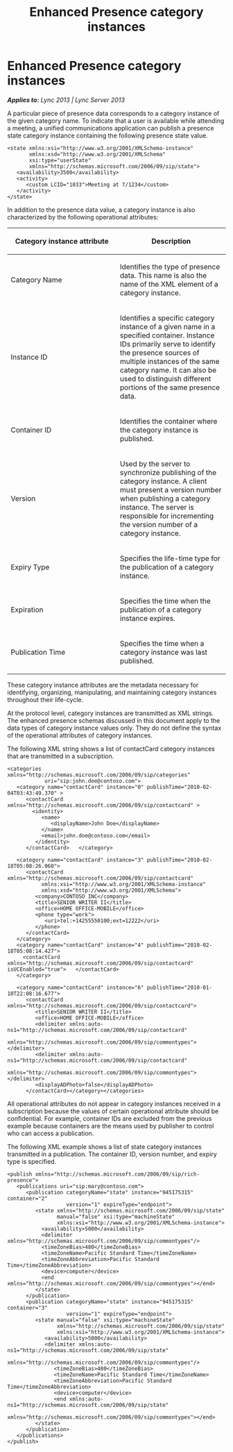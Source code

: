 ﻿---
title: Enhanced Presence category instances
TOCTitle: Enhanced Presence category instances
ms:assetid: a599299f-f6c9-4a1e-8c50-46c53e376a72
ms:mtpsurl: https://msdn.microsoft.com/en-us/library/Dn454622(v=office.15)
ms:contentKeyID: 57093012
ms.date: 07/24/2014
mtps_version: v=office.15
---

# Enhanced Presence category instances


_**Applies to:** Lync 2013 | Lync Server 2013_

A particular piece of presence data corresponds to a category instance of the given category name. To indicate that a user is available while attending a meeting, a unified communications application can publish a presence state category instance containing the following presence state value.

    <state xmlns:xsi="http://www.w3.org/2001/XMLSchema-instance" 
           xmlns:xsd="http://www.w3.org/2001/XMLSchema"
           xsi:type="userState" 
           xmlns="http://schemas.microsoft.com/2006/09/sip/state">
       <availability>3500</availability>
       <activity>
          <custom LCID="1033">Meeting at 7/1234</custom>
       </activity>
    </state>

In addition to the presence data value, a category instance is also characterized by the following operational attributes:

<table>
<colgroup>
<col style="width: 50%" />
<col style="width: 50%" />
</colgroup>
<thead>
<tr class="header">
<th><p>Category instance attribute</p></th>
<th><p>Description</p></th>
</tr>
</thead>
<tbody>
<tr class="odd">
<td><p>Category Name</p></td>
<td><p>Identifies the type of presence data. This name is also the name of the XML element of a category instance.</p></td>
</tr>
<tr class="even">
<td><p>Instance ID</p></td>
<td><p>Identifies a specific category instance of a given name in a specified container. Instance IDs primarily serve to identify the presence sources of multiple instances of the same category name. It can also be used to distinguish different portions of the same presence data.</p></td>
</tr>
<tr class="odd">
<td><p>Container ID</p></td>
<td><p>Identifies the container where the category instance is published.</p></td>
</tr>
<tr class="even">
<td><p>Version</p></td>
<td><p>Used by the server to synchronize publishing of the category instance. A client must present a version number when publishing a category instance. The server is responsible for incrementing the version number of a category instance.</p></td>
</tr>
<tr class="odd">
<td><p>Expiry Type</p></td>
<td><p>Specifies the life-time type for the publication of a category instance.</p></td>
</tr>
<tr class="even">
<td><p>Expiration</p></td>
<td><p>Specifies the time when the publication of a category instance expires.</p></td>
</tr>
<tr class="odd">
<td><p>Publication Time</p></td>
<td><p>Specifies the time when a category instance was last published.</p></td>
</tr>
</tbody>
</table>


These category instance attributes are the metadata necessary for identifying, organizing, manipulating, and maintaining category instances throughout their life-cycle.

At the protocol level, category instances are transmitted as XML strings. The enhanced presence schemas discussed in this document apply to the data types of category instance values only. They do not define the syntax of the operational attributes of category instances.

The following XML string shows a list of contactCard category instances that are transmitted in a subscription.

    <categories xmlns="http://schemas.microsoft.com/2006/09/sip/categories" 
                uri="sip:john.doe@contoso.com">
       <category name="contactCard" instance="0" publishTime="2010-02-04T03:43:49.370" >
          <contactCard xmlns="http://schemas.microsoft.com/2006/09/sip/contactcard" >
            <identity>
               <name>
                  <displayName>John Doe</displayName>
               </name>
               <email>john.doe@contoso.com</email>
             </identity>
          </contactCard>   </category>
    
       <category name="contactCard" instance="3" publishTime="2010-02-18T05:08:26.060">
          <contactCard xmlns="http://schemas.microsoft.com/2006/09/sip/contactcard"
               xmlns:xsi="http://www.w3.org/2001/XMLSchema-instance"
               xmlns:xsd="http://www.w3.org/2001/XMLSchema">
             <company>CONTOSO INC</company>
             <title>SENIOR WRITER II</title>
             <office>HOME OFFICE-MOBILE</office>
             <phone type="work">
                <uri>tel:+14255550100;ext=12222</uri>
             </phone>
          </contactCard>
       </category>
       <category name="contactCard" instance="4" publishTime="2010-02-18T05:08:14.427">
         <contactCard xmlns="http://schemas.microsoft.com/2006/09/sip/contactcard" isUCEnabled="true">   </contactCard>
       </category>
    
       <category name="contactCard" instance="6" publishTime="2010-01-10T22:08:16.677">
          <contactCard xmlns="http://schemas.microsoft.com/2006/09/sip/contactcard">
             <title>SENIOR WRITER II</title>
             <office>HOME OFFICE-MOBILE</office>
             <delimiter xmlns:auto-ns1="http://schemas.microsoft.com/2006/09/sip/contactcard"
                      xmlns="http://schemas.microsoft.com/2006/09/sip/commontypes"></delimiter>
             <delimiter xmlns:auto-ns1="http://schemas.microsoft.com/2006/09/sip/contactcard"
                      xmlns="http://schemas.microsoft.com/2006/09/sip/commontypes"></delimiter>
             <displayADPhoto>false</displayADPhoto>
          </contactCard></category></categories>

All operational attributes do not appear in category instances received in a subscription because the values of certain operational attribute should be confidential. For example, container IDs are excluded from the previous example because containers are the means used by publisher to control who can access a publication.

The following XML example shows a list of state category instances transmitted in a publication. The container ID, version number, and expiry type is specified.

    <publish xmlns="http://schemas.microsoft.com/2006/09/sip/rich-presence">
       <publications uri="sip:mary@contoso.com">
          <publication categoryName="state" instance="945175315" container="2" 
                       version="1" expireType="endpoint">
             <state xmlns="http://schemas.microsoft.com/2006/09/sip/state" 
                    manual="false" xsi:type="machineState" 
                    xmlns:xsi="http://www.w3.org/2001/XMLSchema-instance">
               <availability>5000</availability>
               <delimiter xmlns="http://schemas.microsoft.com/2006/09/sip/commontypes"/>
               <timeZoneBias>480</timeZoneBias>
               <timeZoneName>Pacific Standard Time</timeZoneName>
               <timeZoneAbbreviation>Pacific Standard Time</timeZoneAbbreviation>
               <device>computer</device>
               <end xmlns="http://schemas.microsoft.com/2006/09/sip/commontypes"></end>
             </state>
          </publication>
          <publication categoryName="state" instance="945175315" container="3" 
                       version="1" expireType="endpoint">
             <state manual="false" xsi:type="machineState" 
                    xmlns="http://schemas.microsoft.com/2006/09/sip/state" 
                    xmlns:xsi="http://www.w3.org/2001/XMLSchema-instance">
                <availability>5000</availability>
                <delimiter xmlns:auto-ns1="http://schemas.microsoft.com/2006/09/sip/state" 
                           xmlns="http://schemas.microsoft.com/2006/09/sip/commontypes"/>
                   <timeZoneBias>480</timeZoneBias>
                   <timeZoneName>Pacific Standard Time</timeZoneName>
                   <timeZoneAbbreviation>Pacific Standard Time</timeZoneAbbreviation>
                   <device>computer</device>
                   <end xmlns:auto-ns1="http://schemas.microsoft.com/2006/09/sip/state" 
                        xmlns="http://schemas.microsoft.com/2006/09/sip/commontypes"></end>
             </state>
          </publication>
       </publications>
    </publish>

